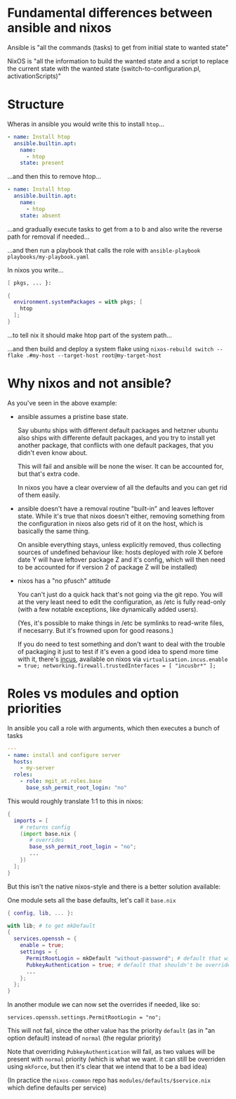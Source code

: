 # Fundamental differences between ansible and nixos

Ansible is "all the commands (tasks) to get from initial state to wanted state"

NixOS is "all the information to build the wanted state and a script to replace the current state with the wanted state (switch-to-configuration.pl, activationScripts)"

# Structure

Wheras in ansible you would write this to install `htop`...

```yaml
- name: Install htop
  ansible.builtin.apt:
    name:
      - htop
    state: present
```

...and then this to remove htop...

```yaml
- name: Install htop                   
  ansible.builtin.apt:
    name:
      - htop
    state: absent
```

...and gradually execute tasks to get from a to b and also write the reverse path for removal if needed...

...and then run a playbook that calls the role with `ansible-playbook playbooks/my-playbook.yaml`

In nixos you write...

```nix
[ pkgs, ... }:

{
  environment.systemPackages = with pkgs; [
    htop
  ];
}
```

...to tell nix it should make htop part of the system path...

...and then build and deploy a system flake using `nixos-rebuild switch --flake .#my-host --target-host root@my-target-host`

# Why nixos and not ansible?

As you've seen in the above example:
- ansible assumes a pristine base state.

  Say ubuntu ships with different default packages and hetzner ubuntu also ships with differente default packages, and you try to install yet another package, that conflicts with one default packages, that you didn't even know about.

  This will fail and ansible will be none the wiser.
  It can be accounted for, but that's extra code.

  In nixos you have a clear overview of all the defaults and you can get rid of them easily.
- ansible doesn't have a removal routine "built-in" and leaves leftover state.
  While it's true that nixos doesn't either, removing something from the configuration in nixos also gets rid of it on the host, which is basically the same thing.

  On ansible everything stays, unless explicitly removed, thus collecting sources of undefined behaviour like: hosts deployed with role X before date Y will have leftover package Z and it's config, which will then need to be accounted for if version 2 of package Z will be installed)


- nixos has a "no pfusch" attitude

  You can't just do a quick hack that's not going via the git repo.
  You will at the very least need to edit the configuration, as /etc is fully read-only (with a few notable exceptions, like dynamically added users).

  (Yes, it's possible to make things in /etc be symlinks to read-write files, if necesarry. But it's frowned upon for good reasons.)

  If you do need to test something and don't want to deal with the trouble of packaging it just to test if it's even a good idea to spend more time with it, there's [incus](https://linuxcontainers.org/incus/docs/main/tutorial/first_steps/#launch-and-inspect-instances), available on nixos via `virtualisation.incus.enable = true; networking.firewall.trustedInterfaces = [ "incusbr*" ];`

# Roles vs modules and option priorities

In ansible you call a role with arguments, which then executes a bunch of tasks

```yaml
---
- name: install and configure server
  hosts:
    - my-server
  roles:
    - role: mgit_at.roles.base
      base_ssh_permit_root_login: "no"
```

This would roughly translate 1:1 to this in nixos:

```nix
{
  imports = [
    # returns config
    (import base.nix {
       # overrides
       base_ssh_permit_root_login = "no";
       ...
    })
  ];
}
```

But this isn't the native nixos-style and there is a better solution available:

One module sets all the base defaults, let's call it `base.nix`

```nix
{ config, lib, ... }:

with lib; # to get mkDefault
{
  services.openssh = {
    enable = true;
    settings = {
      PermitRootLogin = mkDefault "without-password"; # default that will possibly be overriden
      PubkeyAuthentication = true; # default that shouldn't be overriden
      ...
    };
  };
}
```

In another module we can now set the overrides if needed, like so:

`services.openssh.settings.PermitRootLogin = "no";`

This will not fail, since the other value has the priority `default` (as in "an option default) instead of `normal` (the regular priority)

Note that overriding `PubkeyAuthentication` will fail, as two values will be present with `normal` priority (which is what we want. it can still be overriden using `mkForce`, but then it's clear that we intend that to be a bad idea)

(In practice the `nixos-common` repo has `modules/defaults/$service.nix` which define defaults per service)
